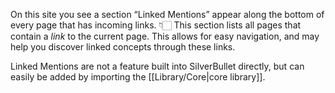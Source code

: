 On this site you see a section “Linked Mentions” appear along the bottom of every page that has incoming links. 👇🏻 This section lists all pages that contain a _link_ to the current page. This allows for easy navigation, and may help you discover linked concepts through these links.

Linked Mentions are not a feature built into SilverBullet directly, but can easily be added by importing the [[Library/Core|core library]].